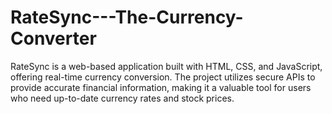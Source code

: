 # RateSync---The-Currency-Converter
RateSync is a web-based application built with HTML, CSS, and JavaScript, offering real-time currency conversion. The project utilizes secure APIs to provide accurate financial information, making it a valuable tool for users who need up-to-date currency rates and stock prices.
